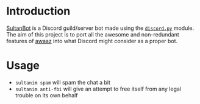 # Introduction
[SultanBot](https://github.com/ansarirayyan/SultanBot/) is a Discord guild/server bot made using the [`discord.py`](https://discordpy.readthedocs.io/en/latest/) module. The aim of this project is to port all the awesome and non-redundant features of [awaaz](https://github.com/ansarirayyan/awaaz/) into what Discord might consider as a proper bot.

# Usage

* `sultanim spam` will spam the chat a bit
* `sultanim anti-fbi` will give an attempt to free itself from any legal trouble on its own behalf
